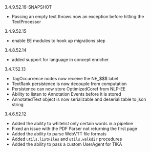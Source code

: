 3.4.9.52.16-SNAPSHOT

- Passing an empty text throws now an exception before hitting the TextProcessor

3.4.9.52.15

- enable EE modules to hook up migrations step

3.4.8.52.14

- added support for language in concept enricher

3.4.7.52.13

- TagOccurrence nodes now receive the NE_$$$ label
- TextRank persistence is now decouple from computation
- Persistence can now store OptimizedCoref from NLP-EE
- Ability to listen to Annotation Events before it is stored
- AnnotatedText object is now serializable and deserializable to json string

3.4.6.52.12

- Added the ability to whitelist only certain words in a pipeline
- Fixed an issue with the PDF Parser not returning the first page
- Added the ability to parse WebVTT file formats
- Added `utils.listFiles` and `utils.walkdir` procedures
- Added the ability to pass a custom UserAgent for TIKA